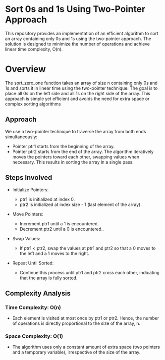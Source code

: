 # Sort 0s and 1s Using Two-Pointer Approach

This repository provides an implementation of an efficient algorithm to sort an array containing only 0s and 1s using the two-pointer approach. The solution is designed to minimize the number of operations and achieve linear time complexity, O(n).

# Overview
The sort_zero_one function takes an array of size n containing only 0s and 1s and sorts it in linear time using the two-pointer technique. The goal is to place all 0s on the left side and all 1s on the right side of the array. This approach is simple yet efficient and avoids the need for extra space or complex sorting algorithms


## Approach
We use a two-pointer technique to traverse the array from both ends simultaneously:
- Pointer ptr1 starts from the beginning of the array.
- Pointer ptr2 starts from the end of the array.
The algorithm iteratively moves the pointers toward each other, swapping values when necessary. This results in sorting the array in a single pass.


## Steps Involved
- Initialize Pointers:
    - ptr1 is initialized at index 0.
    - ptr2 is initialized at index size - 1 (last element of the array).

- Move Pointers:
    - Increment ptr1 until a 1 is encountered.
    - Decrement ptr2 until a 0 is encountered..

- Swap Values:
    - If ptr1 < ptr2, swap the values at ptr1 and ptr2 so that a 0 moves to the left and a 1 moves to the right.

- Repeat Until Sorted:
    - Continue this process until ptr1 and ptr2 cross each other, indicating that the array is fully sorted.


## Complexity Analysis
### Time Complexity: O(n)
- Each element is visited at most once by ptr1 or ptr2. Hence, the number of operations is directly proportional to the size of the array, n.

### Space Complexity: O(1)

- The algorithm uses only a constant amount of extra space (two pointers and a temporary variable), irrespective of the size of the array.